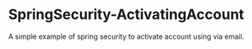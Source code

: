 # SpringSecurity-ActivatingAccount
A simple example of spring security to activate account using via email.
